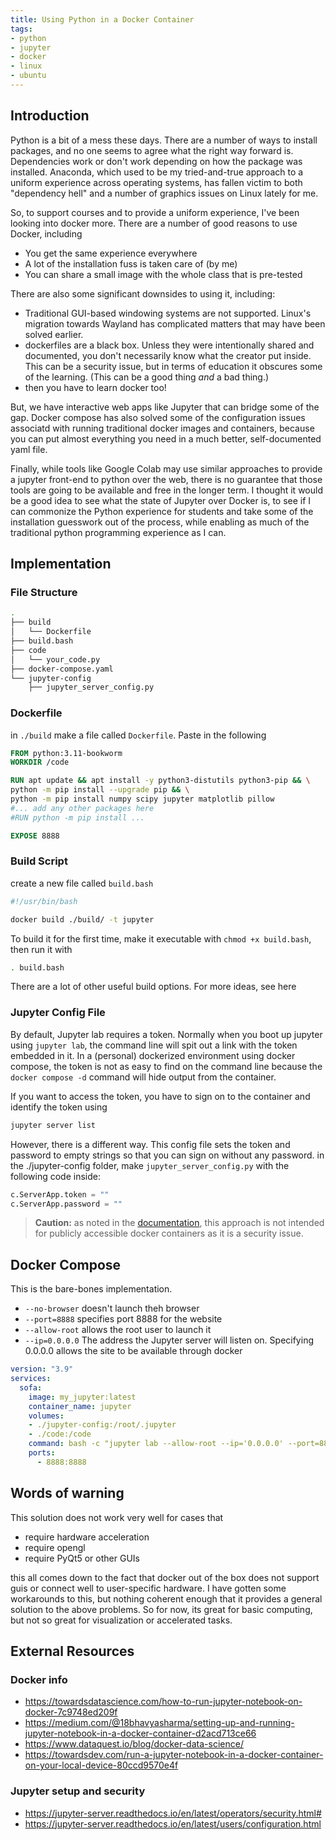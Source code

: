 ```yaml
---
title: Using Python in a Docker Container
tags:
- python
- jupyter
- docker
- linux
- ubuntu
---
```


## Introduction

Python is a bit of a mess these days.  There are a number of ways to install packages, and no one seems to agree what the right way forward is.  Dependencies work or don't work depending on how the package was installed.  Anaconda, which used to be my tried-and-true approach to a uniform experience across operating systems, has fallen victim to both "dependency hell" and a number of graphics issues on Linux lately for me.

So, to support courses and to provide a uniform experience, I've been looking into docker  more.  There are a number of good reasons to use Docker, including

* You get the same experience everywhere
* A lot of the installation fuss is taken care of (by me)
* You can share a small image with the whole class that is pre-tested

There are also some significant downsides to using it, including:

* Traditional GUI-based windowing systems are not supported.  Linux's migration towards Wayland has complicated matters that may have been solved earlier.
* dockerfiles are a black box.  Unless they were intentionally shared and documented, you don't necessarily know what the creator put inside.  This can be a security issue, but in terms of education it obscures some of the learning.  (This can be a good thing _and_ a bad thing.)
* then you have to learn docker too!

But, we have interactive web apps like Jupyter that can bridge some of the gap.  Docker compose has also solved some of the configuration issues associatd with running traditional docker images and containers, because you can put almost everything you need in a much better, self-documented yaml file.

Finally, while tools like Google Colab may use similar approaches to provide a jupyter front-end to python over the web, there is no guarantee that those tools are going to be available and free in the longer term.  I thought it would be a good idea to see what the state of Jupyter over Docker is, to see if I can commonize the Python experience for students and take some of the installation guesswork out of the process, while enabling as much of the traditional python programming experience as I can.

## Implementation

### File Structure

```bash
.
├── build
│   └── Dockerfile
├── build.bash
├── code
│   └── your_code.py
├── docker-compose.yaml
└── jupyter-config
    ├── jupyter_server_config.py
```

### Dockerfile

in ```./build``` make a file called ```Dockerfile```.  Paste in the following

```dockerfile
FROM python:3.11-bookworm
WORKDIR /code

RUN apt update && apt install -y python3-distutils python3-pip && \
python -m pip install --upgrade pip && \
python -m pip install numpy scipy jupyter matplotlib pillow
#... add any other packages here
#RUN python -m pip install ...

EXPOSE 8888 
```

### Build Script

create a new file called ```build.bash```

```bash
#!/usr/bin/bash

docker build ./build/ -t jupyter
```

To build it for the first time, make it executable with ```chmod +x build.bash```, then run it with

```bash
. build.bash
```

There are a lot of other useful build options.  For more ideas, see here

### Jupyter Config File

By default, Jupyter lab requires a token.  Normally when you boot up jupyter using ```jupyter lab```, the command line will spit out a link with the token embedded in it.  In a (personal) dockerized environment using docker compose, the token is not as easy to find on the command line because the ```docker compose -d``` command will hide output from the container.  

If you want to access the token, you have to sign on to the container and identify the token using

```bash
jupyter server list
```

However, there is a different way.  This config file sets the token and password to empty strings so that you can sign on without any password.  in the ./jupyter-config folder, make ```jupyter_server_config.py``` with the following code inside:

```python
c.ServerApp.token = ""
c.ServerApp.password = ""
```

> **Caution:** as noted in the [documentation](https://jupyter-server.readthedocs.io/en/latest/operators/security.html#alternatives-to-token-authentication), this approach is not intended for publicly accessible docker containers as it is a security issue.

## Docker Compose

This is the bare-bones implementation.

* ```--no-browser``` doesn't launch theh browser
* ```--port=8888``` specifies port 8888 for the website
* ```--allow-root``` allows the root user to launch it
* ```--ip=0.0.0.0``` The address the Jupyter server will listen on.  Specifying 0.0.0.0 allows the site to be available through docker

```yaml
version: "3.9"
services:
  sofa:
    image: my_jupyter:latest
    container_name: jupyter
    volumes: 
    - ./jupyter-config:/root/.jupyter
    - ./code:/code
    command: bash -c "jupyter lab --allow-root --ip='0.0.0.0' --port=8888 --no-browser"
    ports:
      - 8888:8888  
```

## Words of warning

This solution does not work very well for cases that

* require hardware acceleration
* require opengl
* require PyQt5 or other GUIs

this all comes down to the fact that docker out of the box does not support guis or connect well to user-specific hardware.  I have gotten some workarounds to this, but nothing coherent enough that it provides a general solution to the above problems.  So for now, its great for basic computing, but not so great for visualization or accelerated tasks.

## External Resources

### Docker info

* <https://towardsdatascience.com/how-to-run-jupyter-notebook-on-docker-7c9748ed209f>
* <https://medium.com/@18bhavyasharma/setting-up-and-running-jupyter-notebook-in-a-docker-container-d2acd713ce66>
* <https://www.dataquest.io/blog/docker-data-science/>
* <https://towardsdev.com/run-a-jupyter-notebook-in-a-docker-container-on-your-local-device-80ccd9570e4f>

### Jupyter setup and security

* <https://jupyter-server.readthedocs.io/en/latest/operators/security.html#>
* <https://jupyter-server.readthedocs.io/en/latest/users/configuration.html>

